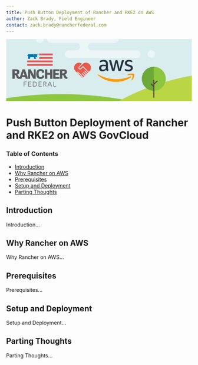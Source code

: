 ```yaml
---
title: Push Button Deployment of Rancher and RKE2 on AWS
author: Zack Brady, Field Engineer
contact: zack.brady@rancherfederal.com
---
```



![rgs-aws-banner](/images/rgs-aws-banner.png)


# Push Button Deployment of Rancher and RKE2 on AWS GovCloud

### Table of Contents
* [Introduction](#introduction)
* [Why Rancher on AWS](#why-rancher-on-aws)
* [Prerequisites](#prerequisites)
* [Setup and Deployment](#setup-and-deployment)
* [Parting Thoughts](#parting-thoughts)


## Introduction

Introduction...

## Why Rancher on AWS

Why Rancher on AWS...

## Prerequisites

Prerequisites...

## Setup and Deployment

Setup and Deployment...

## Parting Thoughts

Parting Thoughts...
